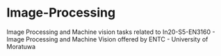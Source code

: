 # Image-Processing
Image Processing and Machine vision tasks related to In20-S5-EN3160 - Image Processing and Machine Vision offered by ENTC - University of Moratuwa 
